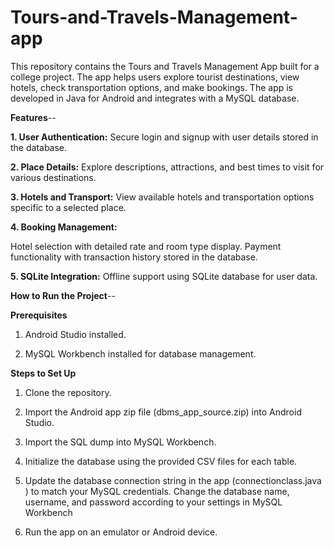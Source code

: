 # Tours-and-Travels-Management-app
This repository contains the Tours and Travels Management App built for a college project. The app helps users explore tourist destinations, view hotels, check transportation options, and make bookings. The app is developed in Java for Android and integrates with a MySQL database.

**Features**--

**1. User Authentication:** Secure login and signup with user details stored in the database.

**2. Place Details:** Explore descriptions, attractions, and best times to visit for various destinations.

**3. Hotels and Transport:** View available hotels and transportation options specific to a selected place.

**4. Booking Management:**

Hotel selection with detailed rate and room type display.
Payment functionality with transaction history stored in the database.

**5. SQLite Integration:** Offline support using SQLite database for user data.

**How to Run the Project**--

**Prerequisites**

1. Android Studio installed.
   
2. MySQL Workbench installed for database management.
   
**Steps to Set Up**

1. Clone the repository.

2. Import the Android app zip file (dbms_app_source.zip) into Android Studio.
  
3. Import the SQL dump into MySQL Workbench.
 
4. Initialize the database using the provided CSV files for each table.

5. Update the database connection string in the app (connectionclass.java ) to match your MySQL credentials.
  Change the database name, username, and password according to your settings in MySQL Workbench
6. Run the app on an emulator or Android device.
